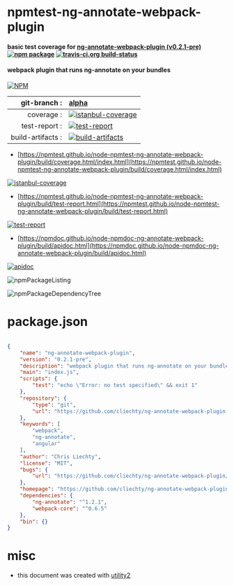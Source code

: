 # npmtest-ng-annotate-webpack-plugin

#### basic test coverage for  [ng-annotate-webpack-plugin (v0.2.1-pre)](https://github.com/cliechty/ng-annotate-webpack-plugin)  [![npm package](https://img.shields.io/npm/v/npmtest-ng-annotate-webpack-plugin.svg?style=flat-square)](https://www.npmjs.org/package/npmtest-ng-annotate-webpack-plugin) [![travis-ci.org build-status](https://api.travis-ci.org/npmtest/node-npmtest-ng-annotate-webpack-plugin.svg)](https://travis-ci.org/npmtest/node-npmtest-ng-annotate-webpack-plugin)

#### webpack plugin that runs ng-annotate on your bundles

[![NPM](https://nodei.co/npm/ng-annotate-webpack-plugin.png?downloads=true&downloadRank=true&stars=true)](https://www.npmjs.com/package/ng-annotate-webpack-plugin)

| git-branch : | [alpha](https://github.com/npmtest/node-npmtest-ng-annotate-webpack-plugin/tree/alpha)|
|--:|:--|
| coverage : | [![istanbul-coverage](https://npmtest.github.io/node-npmtest-ng-annotate-webpack-plugin/build/coverage.badge.svg)](https://npmtest.github.io/node-npmtest-ng-annotate-webpack-plugin/build/coverage.html/index.html)|
| test-report : | [![test-report](https://npmtest.github.io/node-npmtest-ng-annotate-webpack-plugin/build/test-report.badge.svg)](https://npmtest.github.io/node-npmtest-ng-annotate-webpack-plugin/build/test-report.html)|
| build-artifacts : | [![build-artifacts](https://npmtest.github.io/node-npmtest-ng-annotate-webpack-plugin/glyphicons_144_folder_open.png)](https://github.com/npmtest/node-npmtest-ng-annotate-webpack-plugin/tree/gh-pages/build)|

- [https://npmtest.github.io/node-npmtest-ng-annotate-webpack-plugin/build/coverage.html/index.html](https://npmtest.github.io/node-npmtest-ng-annotate-webpack-plugin/build/coverage.html/index.html)

[![istanbul-coverage](https://npmtest.github.io/node-npmtest-ng-annotate-webpack-plugin/build/screenCapture.buildCi.browser.%252Ftmp%252Fbuild%252Fcoverage.lib.html.png)](https://npmtest.github.io/node-npmtest-ng-annotate-webpack-plugin/build/coverage.html/index.html)

- [https://npmtest.github.io/node-npmtest-ng-annotate-webpack-plugin/build/test-report.html](https://npmtest.github.io/node-npmtest-ng-annotate-webpack-plugin/build/test-report.html)

[![test-report](https://npmtest.github.io/node-npmtest-ng-annotate-webpack-plugin/build/screenCapture.buildCi.browser.%252Ftmp%252Fbuild%252Ftest-report.html.png)](https://npmtest.github.io/node-npmtest-ng-annotate-webpack-plugin/build/test-report.html)

- [https://npmdoc.github.io/node-npmdoc-ng-annotate-webpack-plugin/build/apidoc.html](https://npmdoc.github.io/node-npmdoc-ng-annotate-webpack-plugin/build/apidoc.html)

[![apidoc](https://npmdoc.github.io/node-npmdoc-ng-annotate-webpack-plugin/build/screenCapture.buildCi.browser.%252Ftmp%252Fbuild%252Fapidoc.html.png)](https://npmdoc.github.io/node-npmdoc-ng-annotate-webpack-plugin/build/apidoc.html)

![npmPackageListing](https://npmtest.github.io/node-npmtest-ng-annotate-webpack-plugin/build/screenCapture.npmPackageListing.svg)

![npmPackageDependencyTree](https://npmtest.github.io/node-npmtest-ng-annotate-webpack-plugin/build/screenCapture.npmPackageDependencyTree.svg)



# package.json

```json

{
    "name": "ng-annotate-webpack-plugin",
    "version": "0.2.1-pre",
    "description": "webpack plugin that runs ng-annotate on your bundles",
    "main": "index.js",
    "scripts": {
        "test": "echo \"Error: no test specified\" && exit 1"
    },
    "repository": {
        "type": "git",
        "url": "https://github.com/cliechty/ng-annotate-webpack-plugin.git"
    },
    "keywords": [
        "webpack",
        "ng-annotate",
        "angular"
    ],
    "author": "Chris Liechty",
    "license": "MIT",
    "bugs": {
        "url": "https://github.com/cliechty/ng-annotate-webpack-plugin/issues"
    },
    "homepage": "https://github.com/cliechty/ng-annotate-webpack-plugin",
    "dependencies": {
        "ng-annotate": "^1.2.1",
        "webpack-core": "^0.6.5"
    },
    "bin": {}
}
```



# misc
- this document was created with [utility2](https://github.com/kaizhu256/node-utility2)

